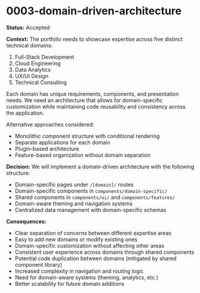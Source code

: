 # 0003-domain-driven-architecture

**Status:** Accepted

**Context:**
The portfolio needs to showcase expertise across five distinct technical domains:
1. Full-Stack Development
2. Cloud Engineering  
3. Data Analytics
4. UX/UI Design
5. Technical Consulting

Each domain has unique requirements, components, and presentation needs. We need an architecture that allows for domain-specific customization while maintaining code reusability and consistency across the application.

Alternative approaches considered:
- Monolithic component structure with conditional rendering
- Separate applications for each domain
- Plugin-based architecture
- Feature-based organization without domain separation

**Decision:**
We will implement a domain-driven architecture with the following structure:
- Domain-specific pages under `/[domain]/` routes
- Domain-specific components in `components/domain-specific/`
- Shared components in `components/ui/` and `components/features/`
- Domain-aware theming and navigation systems
- Centralized data management with domain-specific schemas

**Consequences:**
- Clear separation of concerns between different expertise areas
- Easy to add new domains or modify existing ones
- Domain-specific customization without affecting other areas
- Consistent user experience across domains through shared components
- Potential code duplication between domains (mitigated by shared component library)
- Increased complexity in navigation and routing logic
- Need for domain-aware systems (theming, analytics, etc.)
- Better scalability for future domain additions